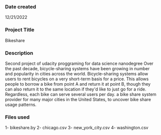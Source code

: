 
### Date created
12/21/2022

### Project Title
Bikeshare

### Description
Second project of udacity proggraming for data science nanodegree
Over the past decade, bicycle-sharing systems have been growing in number and popularity in cities across the world. Bicycle-sharing systems allow users to rent bicycles on a very short-term basis for a price. This allows people to borrow a bike from point A and return it at point B, though they can also return it to the same location if they'd like to just go for a ride. Regardless, each bike can serve several users per day.
a bike share system provider for many major cities in the United States, to uncover bike share usage patterns.

### Files used
1- bikeshare.by
2- chicago.csv
3- new_york_city.csv
4- washington.csv



